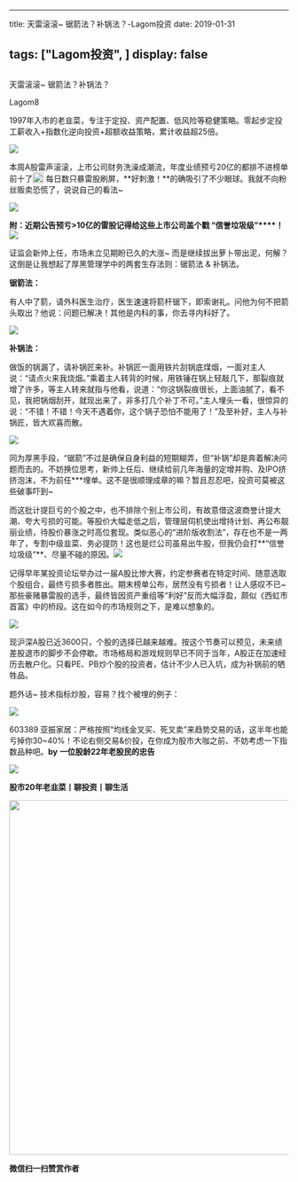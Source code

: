 
---
title:   天雷滚滚~ 锯箭法？补锅法？-Lagom投资
date: 2019-01-31

tags: ["Lagom投资", ]
display: false
---


## 



天雷滚滚~ 锯箭法？补锅法？




Lagom8




1997年入市的老韭菜，专注于定投、资产配置、低风险等稳健策略。零起步定投工薪收入+指数化逆向投资+超额收益策略，累计收益超25倍。




<img src="https://mmbiz.qpic.cn/mmbiz_png/ZB4WjgjLjJW3KtDibicU3BB1HNQ9lDS2M5oGRnchkNPRzYsc0Ua6CIu7rZH3vAficcBEPYHU9ZTPqkic1sicT8CaxQQ/640?wx_fmt=png" data-type="png" class="" data-ratio="0.05776173285198556" data-w="554"/>



本周A股雷声滚滚，上市公司财务洗澡成潮流，年度业绩预亏20亿的都排不进榜单前十了<img src="https://res.wx.qq.com/mpres/htmledition/images/icon/common/emotion_panel/smiley/smiley_27.png" data-ratio="1" data-w="20" style="display:inline-block;width:20px;vertical-align:text-bottom;"/>&nbsp;每日数只暴雷股刷屏，**好刺激！**的确吸引了不少眼球。我就不向粉丝贩卖恐慌了，说说自己的看法~

<img class="" data-copyright="0" data-ratio="1.8235294117647058" data-s="300,640" src="https://mmbiz.qpic.cn/mmbiz_png/ZB4WjgjLjJXQhArsawiaq748NuIuGmOJyV4J7HDQvcK5oZFcbxiae9kHSLUsxQvYn5sGYX1SpqxCYh6ZtaBSyfaA/640?wx_fmt=png" data-type="png" data-w="425" style=""/>

**附：**近期公告预亏&gt;10亿的雷股记得给这些上市公司盖个戳&nbsp;**“信誉垃圾级”****！**<img src="https://mmbiz.qpic.cn/mmbiz_png/ZB4WjgjLjJW3KtDibicU3BB1HNQ9lDS2M5oGRnchkNPRzYsc0Ua6CIu7rZH3vAficcBEPYHU9ZTPqkic1sicT8CaxQQ/640?wx_fmt=png" data-type="png" class="" data-ratio="0.05776173285198556" data-w="554" style="white-space: normal;"/>

证监会新帅上任，市场未立见期盼已久的大涨~ 而是继续拔出萝卜带出泥，何解？这倒是让我想起了厚黑管理学中的两套生存法则：锯箭法 &amp; 补锅法。



**锯箭法：**

有人中了箭，请外科医生治疗，医生速速将箭杆锯下，即索谢礼。问他为何不把箭头取出？他说：问题已解决！其他是内科的事，你去寻内科好了。

<img class="" data-copyright="0" data-ratio="0.6" data-s="300,640" src="https://mmbiz.qpic.cn/mmbiz_jpg/ZB4WjgjLjJXQhArsawiaq748NuIuGmOJyXib6wOCqUahETqlNghf89qYib0m68VAwzHCibuRqicK7uuUibBLlRSBTpibw/640?wx_fmt=jpeg" data-type="jpeg" data-w="450" style=""/>

**补锅法：**

做饭的锅漏了，请补锅匠来补。补锅匠一面用铁片刮锅底煤烟，一面对主人说：“请点火来我烧烟。”乘着主人转背的时候，用铁锤在锅上轻敲几下，那裂痕就增了许多，等主人转来就指与他看，说道：“你这锅裂痕很长，上面油腻了，看不见，我把锅烟刮开，就现出来了，非多打几个补丁不可。”主人埋头一看，很惊异的说：“不错！不错！今天不遇着你，这个锅子恐怕不能用了！”及至补好，主人与补锅匠，皆大欢喜而散。



<img class="" data-copyright="0" data-ratio="0.7015625" data-s="300,640" src="https://mmbiz.qpic.cn/mmbiz_jpg/ZB4WjgjLjJXQhArsawiaq748NuIuGmOJyFxbh6oS6oAKhjYu8vmtTrZSexW0iaiaZKVncNhAyUUhCEkQKSHHbaEjg/640?wx_fmt=jpeg" data-type="jpeg" data-w="640" style=""/>



同为厚黑手段，“锯箭”不过是确保自身利益的短期糊弄，但“补锅”却是奔着解决问题而去的。不妨换位思考，新帅上任后、继续给前几年海量的定增并购、及IPO挤挤泡沫，不为前任***埋单。这不是很顺理成章的嘛？暂且忍忍吧，投资可莫被这些破事吓到~

而这批计提巨亏的个股之中，也不排除个别上市公司，有故意借这波商誉计提大潮、夸大亏损的可能。等股价大幅走低之后，管理层伺机使出增持计划、再公布靓丽业绩，待股价暴涨之时高位套现。类似恶心的“进阶版收割法”，存在也不是一两年了，专割中级韭菜、务必提防！这也是烂公司虽易出牛股，但我仍会打**“信誉垃圾级”**、尽量不碰的原因。<img src="https://mmbiz.qpic.cn/mmbiz_png/ZB4WjgjLjJW3KtDibicU3BB1HNQ9lDS2M5oGRnchkNPRzYsc0Ua6CIu7rZH3vAficcBEPYHU9ZTPqkic1sicT8CaxQQ/640?wx_fmt=png" data-type="png" class="" data-ratio="0.05776173285198556" data-w="554" style="text-align: center;white-space: normal;"/>

记得早年某投资论坛举办过一届A股比惨大赛，约定参赛者在特定时间、随意选取个股组合，最终亏损多者胜出。期末榜单公布，居然没有亏损者！让人感叹不已~ 那些豪赌暴雷股的选手，最终皆因资产重组等“利好”反而大幅浮盈，颇似《西虹市首富》中的桥段。这在如今的市场规则之下，是难以想象的。

<img class="" data-ratio="0.5741857659831122" src="https://mmbiz.qpic.cn/mmbiz_jpg/ZB4WjgjLjJXQhArsawiaq748NuIuGmOJyThCDJAKrcF0RzMWSjasbPzWVUbCl1RDIykRvW4IU0nDC0P7hWmx6hw/640?wx_fmt=jpeg" data-type="jpeg" data-w="829"/>

现沪深A股已近3600只，个股的选择已越来越难。按这个节奏可以预见，未来绩差股退市的脚步不会停歇。市场格局和游戏规则早已不同于当年，A股正在加速经历去散户化。只看PE、PB炒个股的投资者，估计不少人已入坑，成为补锅前的牺牲品。



题外话~ 技术指标炒股，容易？找个被埋的例子：

<img class="" data-copyright="0" data-ratio="0.5203761755485894" data-s="300,640" src="https://mmbiz.qpic.cn/mmbiz_png/ZB4WjgjLjJXQhArsawiaq748NuIuGmOJyyUia6Pnm327BotGUFzDwPg6zC6ItGuF4kHf6csETTZ3gzc6OVwCbX5Q/640?wx_fmt=png" data-type="png" data-w="638" style=""/>

603389 亚振家居：严格按照“均线金叉买、死叉卖”来趋势交易的话，这半年也能亏掉你30~40%！不论右侧交易&amp;价投，在你成为股市大咖之前、不妨考虑一下指数品种吧。**by** **一位股龄22年老股民的忠告**

<img src="https://mmbiz.qpic.cn/mmbiz_png/ZB4WjgjLjJW3KtDibicU3BB1HNQ9lDS2M5oGRnchkNPRzYsc0Ua6CIu7rZH3vAficcBEPYHU9ZTPqkic1sicT8CaxQQ/640?wx_fmt=png" data-type="png" class="" data-ratio="0.05776173285198556" data-w="554"/>

**股市20年老韭菜丨聊投资丨聊生活**

<img class="" data-copyright="0" data-ratio="0.390625" data-s="300,640" data-type="png" data-w="640" src="https://mmbiz.qpic.cn/mmbiz_png/ZB4WjgjLjJW3KtDibicU3BB1HNQ9lDS2M5AHEoeiaz0dQ4NfIRjBMuXvyJn8dXWm7ftklb0xqheiaMia0zbkyMJiaKzA/640?wx_fmt=png" style="box-sizing: border-box !important;word-wrap: break-word !important;visibility: visible !important;width: 640px !important;"/>


**微信扫一扫赞赏作者**















